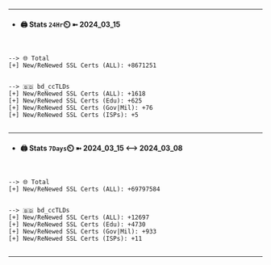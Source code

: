 

---
- #### 🖨️ **Stats** `24Hr`⏲️ ➼ 2024_03_15
```console


--> 🌐 Total
[+] New/ReNewed SSL Certs (ALL): +8671251


--> 🇧🇩 bd_ccTLDs
[+] New/ReNewed SSL Certs (ALL): +1618
[+] New/ReNewed SSL Certs (Edu): +625
[+] New/ReNewed SSL Certs (Gov|Mil): +76
[+] New/ReNewed SSL Certs (ISPs): +5


```

---
- #### 🖨️ **Stats** `7Days`⏲️ ➼ 2024_03_15 <--> 2024_03_08
```console


--> 🌐 Total
[+] New/ReNewed SSL Certs (ALL): +69797584


--> 🇧🇩 bd_ccTLDs
[+] New/ReNewed SSL Certs (ALL): +12697
[+] New/ReNewed SSL Certs (Edu): +4730
[+] New/ReNewed SSL Certs (Gov|Mil): +933
[+] New/ReNewed SSL Certs (ISPs): +11


```

---

